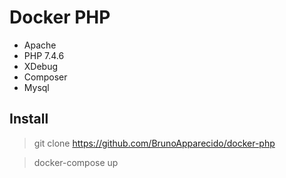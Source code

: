 # Docker PHP

- Apache
- PHP 7.4.6 
- XDebug
- Composer
- Mysql

## Install
> git clone https://github.com/BrunoApparecido/docker-php

> docker-compose up